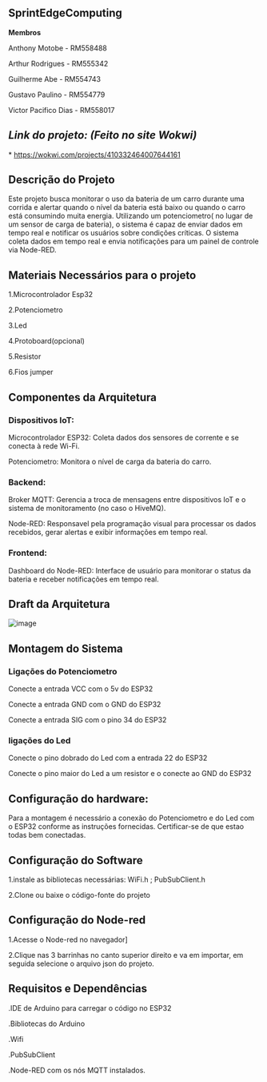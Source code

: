 **<h2>SprintEdgeComputing</h2>**

**Membros**

Anthony Motobe - RM558488

Arthur Rodrigues - RM555342

Guilherme Abe - RM554743

Gustavo Paulino - RM554779

Victor Pacifico Dias - RM558017

*<h2>Link do projeto: (Feito no site Wokwi)</h2>**
https://wokwi.com/projects/410332464007644161

**<h2>Descrição do Projeto</h2>**
Este projeto busca monitorar o uso da bateria de um carro durante uma corrida e alertar quando o nível da bateria está baixo ou quando o carro está consumindo muita energia. Utilizando um potenciometro( no lugar de um sensor de carga de bateria), o sistema é capaz de enviar dados em tempo real e notificar os usuários sobre condições críticas. O sistema coleta dados em tempo real e envia notificações para um painel de controle via Node-RED.

**<h2>Materiais Necessários para o projeto</h2>**

1.Microcontrolador Esp32

2.Potenciometro

3.Led

4.Protoboard(opcional)

5.Resistor

6.Fios jumper

**<h2>Componentes da Arquitetura</h2>**

<h3>Dispositivos IoT:</h3>

Microcontrolador ESP32: Coleta dados dos sensores de corrente e se conecta à rede Wi-Fi.

Potenciometro: Monitora o nível de carga da bateria do carro.

<h3>Backend:</h3>

Broker MQTT: Gerencia a troca de mensagens entre dispositivos IoT e o sistema de monitoramento (no caso o HiveMQ).

Node-RED: Responsavel pela programação visual para processar os dados recebidos, gerar alertas e exibir informações em tempo real.

<h3>Frontend:</h3>

Dashboard do Node-RED: Interface de usuário para monitorar o status da bateria e receber notificações em tempo real.


**<h2>Draft da Arquitetura</h2>**

![image](https://github.com/user-attachments/assets/8b67290f-61c5-4319-b3ea-ac0744ae6287)

**<h2> Montagem do Sistema</h2>**

<h3>Ligações do Potenciometro</h3>

Conecte a entrada VCC com o 5v do ESP32

Conecte a entrada GND com o GND do ESP32

Conecte a entrada SIG com o pino 34 do ESP32

<h3>ligações do Led</h3>

Conecte o pino dobrado do Led com a entrada 22 do ESP32

Conecte o pino maior do Led a um resistor e o conecte ao GND do ESP32 

**<h2>Configuração do hardware:</h2>**

Para a montagem é necessário a conexão do Potenciometro e do Led com o ESP32 conforme as instruções fornecidas. Certificar-se de que estao todas bem conectadas.

**<h2>Configuração do Software</h2>**

1.instale as bibliotecas necessárias: WiFi.h ; PubSubClient.h

2.Clone ou baixe o código-fonte do projeto

**<h2>Configuração do Node-red</h2>**

1.Acesse o Node-red no navegador]

2.Clique nas 3 barrinhas no canto superior direito e va em importar, em seguida selecione o arquivo json do projeto.

**<h2>Requisitos e Dependências</h2>**

.IDE de Arduino para carregar o código no ESP32

.Bibliotecas do Arduino

.Wifi

.PubSubClient

.Node-RED com os nós MQTT instalados.


